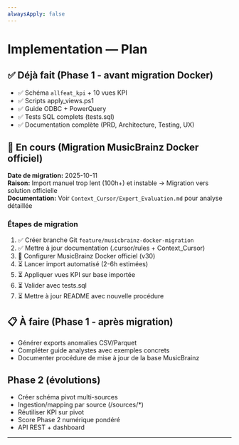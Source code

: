 ```yaml
---
alwaysApply: false
---
```


# Implementation — Plan

## ✅ Déjà fait (Phase 1 - avant migration Docker)
- ✅ Schéma `allfeat_kpi` + 10 vues KPI  
- ✅ Scripts apply_views.ps1  
- ✅ Guide ODBC + PowerQuery  
- ✅ Tests SQL complets (tests.sql)  
- ✅ Documentation complète (PRD, Architecture, Testing, UX)

## 🔄 En cours (Migration MusicBrainz Docker officiel)
**Date de migration:** 2025-10-11  
**Raison:** Import manuel trop lent (100h+) et instable → Migration vers solution officielle  
**Documentation:** Voir `Context_Cursor/Expert_Evaluation.md` pour analyse détaillée

### Étapes de migration
1. ✅ Créer branche Git `feature/musicbrainz-docker-migration`
2. ✅ Mettre à jour documentation (.cursor/rules + Context_Cursor)
3. 🔄 Configurer MusicBrainz Docker officiel (v30)
4. ⏳ Lancer import automatisé (2-6h estimées)
5. ⏳ Appliquer vues KPI sur base importée
6. ⏳ Valider avec tests.sql
7. ⏳ Mettre à jour README avec nouvelle procédure

## 📋 À faire (Phase 1 - après migration)
- Générer exports anomalies CSV/Parquet  
- Compléter guide analystes avec exemples concrets  
- Documenter procédure de mise à jour de la base MusicBrainz  

## Phase 2 (évolutions)
- Créer schéma pivot multi-sources  
- Ingestion/mapping par source (/sources/*)  
- Réutiliser KPI sur pivot  
- Score Phase 2 numérique pondéré  
- API REST + dashboard  

---